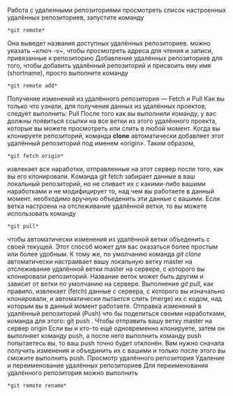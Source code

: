Работа с удаленными репозиториями
просмотреть список настроенных удалённых репозиториев,  запуститe команду 
```
*git remote*
```
Она выведет названия доступных удалённых репозиториев.
можно указать ~ключ -v~, чтобы просмотреть адреса для чтения и записи, привязанные к репозиторию
Добавление удалённых репозиториев
для того, чтобы добавить удалённый репозиторий и присвоить ему имя (shortname), просто выполните команду 
```
*git remote add*
```
Получение изменений из удалённого репозитория — Fetch и Pull
Как вы только что узнали, для получения данных из удалённых проектов, следует выполнить: Pull
После того как вы выполнили команду, у вас должны появиться ссылки на все ветки из этого удалённого проекта, которые вы можете просмотреть или слить в любой момент.
Когда вы клонируете репозиторий, команда **clone** автоматически добавляет этот удалённый репозиторий под именем «origin». Таким образом, 
```
*git fetch origin*
``` 
извлекает все наработки, отправленные на этот сервер после того, как вы его клонировали. Kоманда git fetch забирает данные в ваш локальный репозиторий, но не сливает их с какими-либо вашими наработками и не модифицирует то, над чем вы работаете в данный момент. необходимо вручную объеденить эти данные с вашими.
Если ветка настроена на отслеживание удалённой ветки, то вы можете использовать команду 
```
*git pull*
``` 
чтобы автоматически изменения из удалённой ветки объеденить с своей текущей. Этот способ может для вас оказаться более простым или более удобным. К тому же, по умолчанию команда *git clone* автоматически настраивает вашу локальную ветку master на отслеживание удалённой ветки master на сервере, с которого вы клонировали репозиторий. Название веток может быть другим и зависит от ветки по умолчанию на сервере. Выполнение *git pull*, как правило, извлекает (fetch) данные с сервера, с которого вы изначально клонировали, и автоматически пытается слить (merge) их с кодом, над которым вы в данный момент работаете.
Отправка изменений в удалённый репозиторий (Push)
что бы поделиться своими наработками, команда для этого: git push . Чтобы отправить вашу ветку master на сервер origin 
Если вы и кто-то ещё одновременно клонируете, затем он выполняет команду push, а после него выполнить команду push попытаетесь вы, то ваш push точно будет отклонён. Вам нужно сначала получить изменения и объединить их с вашими и только после этого вы сможите выполнить push. 
Просмотр удалённого репозитория
Удаление и переименование удалённых репозиториев
Для переименования удалённого репозитория можно выполнить 
```
*git remote rename*
```





